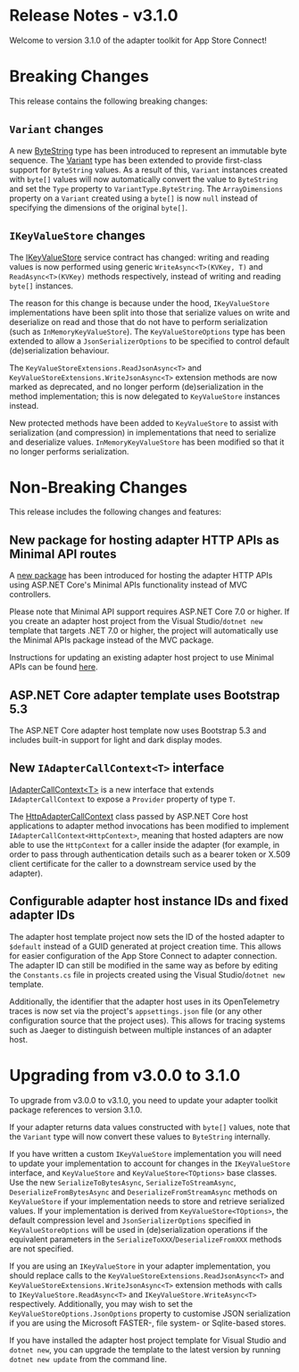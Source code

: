 # Release Notes - v3.1.0

Welcome to version 3.1.0 of the adapter toolkit for App Store Connect!

# Breaking Changes

This release contains the following breaking changes:


## `Variant` changes

A new [ByteString](../../src/DataCore.Adapter.Core/Common/ByteString.cs) type has been introduced to represent an immutable byte sequence. The [Variant](../../src/DataCore.Adapter.Core/Common/Variant.cs) type has been extended to provide first-class support for `ByteString` values. As a result of this, `Variant` instances created with `byte[]` values will now automatically convert the value to `ByteString` and set the `Type` property to `VariantType.ByteString`. The `ArrayDimensions` property on a `Variant` created using a `byte[]` is now `null` instead of specifying the dimensions of the original `byte[]`.


## `IKeyValueStore` changes

The [IKeyValueStore](../../src/DataCore.Adapter.Abstractions/Services/IKeyValueStore.cs) service contract has changed: writing and reading values is now performed using generic `WriteAsync<T>(KVKey, T)` and `ReadAsync<T>(KVKey)` methods respectively, instead of writing and reading `byte[]` instances.

The reason for this change is because under the hood, `IKeyValueStore` implementations have been split into those that serialize values on write and deserialize on read and those that do not have to perform serialization (such as `InMemoryKeyValueStore`). The `KeyValueStoreOptions` type has been extended to allow a `JsonSerializerOptions` to be specified to control default (de)serialization behaviour. 

The `KeyValueStoreExtensions.ReadJsonAsync<T>` and `KeyValueStoreExtensions.WriteJsonAsync<T>` extension methods are now marked as deprecated, and no longer perform (de)serialization in the method implementation; this is now delegated to `KeyValueStore` instances instead.

New protected methods have been added to `KeyValueStore` to assist with serialization (and compression) in implementations that need to serialize and deserialize values. `InMemoryKeyValueStore` has been modified so that it no longer performs serialization.


# Non-Breaking Changes

This release includes the following changes and features:


## New package for hosting adapter HTTP APIs as Minimal API routes

A [new package](https://www.nuget.org/packages/IntelligentPlant.AppStoreConnect.Adapter.AspNetCore.MinimalApi) has been introduced for hosting the adapter HTTP APIs using ASP.NET Core's Minimal APIs functionality instead of MVC controllers.

Please note that Minimal API support requires ASP.NET Core 7.0 or higher. If you create an adapter host project from the Visual Studio/`dotnet new` template that targets .NET 7.0 or higher, the project will automatically use the Minimal APIs package instead of the MVC package.

Instructions for updating an existing adapter host project to use Minimal APIs can be found [here](../../src/DataCore.Adapter.AspNetCore.MinimalApi/README.md).


## ASP.NET Core adapter template uses Bootstrap 5.3

The ASP.NET Core adapter host template now uses Bootstrap 5.3 and includes built-in support for light and dark display modes.


## New `IAdapterCallContext<T>` interface

[IAdapterCallContext&lt;T&gt;](../../src/DataCore.Adapter.Abstractions/IAdapterCallContextT.cs) is a new interface that extends `IAdapterCallContext` to expose a `Provider` property of type `T`. 

The [HttpAdapterCallContext](../../src/DataCore.Adapter.AspNetCore.Common/HttpAdapterCallContext.cs) class passed by ASP.NET Core host applications to adapter method invocations has been modified to implement `IAdapterCallContext<HttpContext>`, meaning that hosted adapters are now able to use the `HttpContext` for a caller inside the adapter (for example, in order to pass through authentication details such as a bearer token or X.509 client certificate for the caller to a downstream service used by the adapter).


## Configurable adapter host instance IDs and fixed adapter IDs

The adapter host template project now sets the ID of the hosted adapter to `$default` instead of a GUID generated at project creation time. This allows for easier configuration of the App Store Connect to adapter connection. The adapter ID can still be modified in the same way as before by editing the `Constants.cs` file in projects created using the Visual Studio/`dotnet new` template. 

Additionally, the identifier that the adapter host uses in its OpenTelemetry traces is now set via the project's `appsettings.json` file (or any other configuration source that the project uses). This allows for tracing systems such as Jaeger to distinguish between multiple instances of an adapter host.


# Upgrading from v3.0.0 to 3.1.0

To upgrade from v3.0.0 to v3.1.0, you need to update your adapter toolkit package references to version 3.1.0.

If your adapter returns data values constructed with `byte[]` values, note that the `Variant` type will now convert these values to `ByteString` internally.

If you have written a custom `IKeyValueStore` implementation you will need to update your implementation to account for changes in the `IKeyValueStore` interface, and `KeyValueStore` and `KeyValueStore<TOptions>` base classes. Use the new `SerializeToBytesAsync`, `SerializeToStreamAsync`, `DeserializeFromBytesAsync` and `DeserializeFromStreamAsync` methods on `KeyValueStore` if your implementation needs to store and retrieve serialized values. If your implementation is derived from `KeyValueStore<TOptions>`, the default compression level and `JsonSerializerOptions` specified in `KeyValueStoreOptions` will be used in (de)serialization operations if the equivalent parameters in the `SerializeToXXX`/`DeserializeFromXXX` methods are not specified. 

If you are using an `IKeyValueStore` in your adapter implementation, you should replace calls to the `KeyValueStoreExtensions.ReadJsonAsync<T>` and `KeyValueStoreExtensions.WriteJsonAsync<T>` extension methods with calls to `IKeyValueStore.ReadAsync<T>` and `IKeyValueStore.WriteAsync<T>` respectively. Additionally, you may wish to set the `KeyValueStoreOptions.JsonOptions` property to customise JSON serialization if you are using the Microsoft FASTER-, file system- or Sqlite-based stores.

If you have installed the adapter host project template for Visual Studio and `dotnet new`, you can upgrade the template to the latest version by running `dotnet new update` from the command line.
